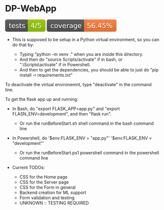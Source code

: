 # DP-WebApp
[![Tests Status](./tests-badge.svg)](./reports/junit/report.html)
[![Coverage Status](./coverage-badge.svg)](./reports/coverage/index.html)

* This is supposed to be setup in a Python virtual environment, so you can do that by:

  * Typing "python -m venv ." when you are inside this directory. 
  * And then do "source Scripts/activate" if in bash, or ".\Scripts\activate" if in Powershell. 
  * And then to get the dependencies, you should be able to just do "pip install -r requirements.txt"


To deactivate the virtual environemnt, type "deactivate" in the command line.



To get the flask app up and running:
  * In Bash, do "export FLASK_APP=app.py" and "export FLASN_ENV=development", and then "flask run". 
    * Or run the runBeforeStart.sh shell command in the bash command line
  * In Powershell, do '$env:FLASK_ENV = "app.py"' '$env:FLASK_ENV = "development"'
    * Or run the runBeforeStart.ps1 powershell command in the powershell command line



* Current TODOs:
  * CSS for the Home page
  * CSS for the Server page
  * CSS for the Form in general
  * Backend creation for ML support
  * Form validation and testing 
  * UNKNOWN :: TESTING REQUIRED
